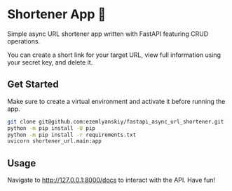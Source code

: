 # Shortener App 🚀

Simple async URL shortener app written with FastAPI featuring CRUD operations.

You can create a short link for your target URL, view full information using your secret key, and delete it.

## Get Started

Make sure to create a virtual environment and activate it before running the app.

```bash
git clone git@github.com:ezemlyanskiy/fastapi_async_url_shortener.git
python -m pip install -U pip
python -m pip install -r requirements.txt
uvicorn shortener_url.main:app
```

## Usage

Navigate to http://127.0.0.1:8000/docs to interact with the API. Have fun!
